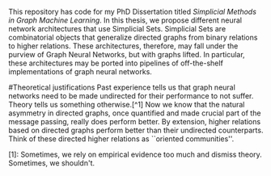 This repository has code for my PhD Dissertation titled _Simplicial Methods in Graph Machine Learning_. In this thesis, we propose different neural network architectures that use Simplicial Sets. Simplicial Sets are combinatorial objects that generalize directed graphs from binary relations to higher relations. These architectures, therefore, may fall under the purview of Graph Neural Networks, but with graphs lifted. In particular, these architectures may be ported into pipelines of off-the-shelf implementations of graph neural networks.

#Theoretical justifications
Past experience tells us that graph neural networks need to be made undirected for their performance to not suffer. Theory tells us something otherwise.[^1] Now we know that the natural asymmetry in directed graphs, once quantified and made crucial part of the message passing, really does perform better. By extension, higher relations based on directed graphs perform better than their undirected counterparts. Think of these directed higher relations as ``oriented communities''.

[1]: Sometimes, we rely on empirical evidence too much and dismiss theory. Sometimes, we shouldn't. 
